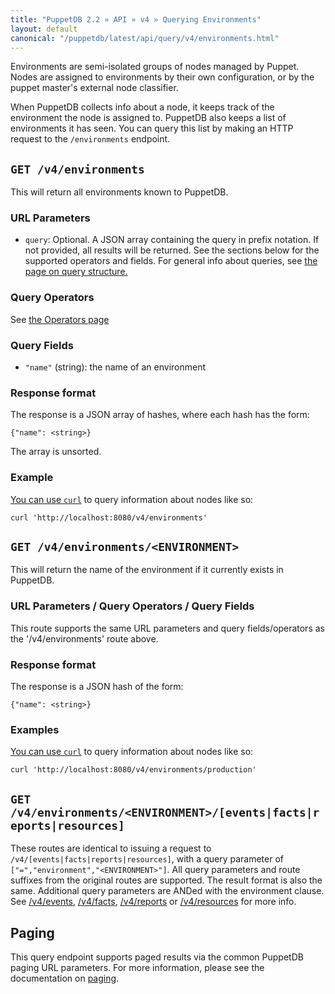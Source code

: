 ```yaml
---
title: "PuppetDB 2.2 » API » v4 » Querying Environments"
layout: default
canonical: "/puppetdb/latest/api/query/v4/environments.html"
---
```


[curl]: ../curl.html#using-curl-from-localhost-non-sslhttp
[paging]: ./paging.html
[events]: ./events.html
[reports]: ./reports.html
[resources]: ./resources.html
[facts]: ./facts.html
[query]: ./query.html

Environments are semi-isolated groups of nodes managed by Puppet. Nodes are assigned to environments by their own configuration, or by the puppet master's external node classifier.

When PuppetDB collects info about a node, it keeps track of the environment the node is assigned to. PuppetDB also keeps a list of environments it has seen. You can query this list by making an HTTP request to the `/environments` endpoint.

## `GET /v4/environments`

This will return all environments known to PuppetDB.

### URL Parameters

* `query`: Optional. A JSON array containing the query in prefix notation. If
  not provided, all results will be returned. See the sections below for the supported operators and fields. For general info about queries, see [the page on query structure.][query]

### Query Operators

See [the Operators page](./operators.html)

### Query Fields

* `"name"` (string): the name of an environment

### Response format

The response is a JSON array of hashes, where each hash has the form:

    {"name": <string>}

The array is unsorted.

### Example

[You can use `curl`][curl] to query information about nodes like so:

    curl 'http://localhost:8080/v4/environments'

## `GET /v4/environments/<ENVIRONMENT>`

This will return the name of the environment if it currently exists in PuppetDB.

### URL Parameters / Query Operators / Query Fields

This route supports the same URL parameters and query fields/operators as the '/v4/environments' route above.

### Response format

The response is a JSON hash of the form:

    {"name": <string>}

### Examples

[You can use `curl`][curl] to query information about nodes like so:

    curl 'http://localhost:8080/v4/environments/production'

## `GET /v4/environments/<ENVIRONMENT>/[events|facts|reports|resources]`

These routes are identical to issuing a request to
`/v4/[events|facts|reports|resources]`, with a query parameter of
`["=","environment","<ENVIRONMENT>"]`. All query parameters and route
suffixes from the original routes are supported. The result format is also
the same. Additional query parameters are ANDed with the environment
clause. See [/v4/events][events], [/v4/facts][facts],
[/v4/reports][reports] or [/v4/resources][resources] for
more info.

## Paging

This query endpoint supports paged results via the common PuppetDB paging
URL parameters.  For more information, please see the documentation
on [paging][paging].
